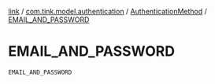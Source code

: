 [link](../../index.md) / [com.tink.model.authentication](../index.md) / [AuthenticationMethod](index.md) / [EMAIL_AND_PASSWORD](./-e-m-a-i-l_-a-n-d_-p-a-s-s-w-o-r-d.md)

# EMAIL_AND_PASSWORD

`EMAIL_AND_PASSWORD`